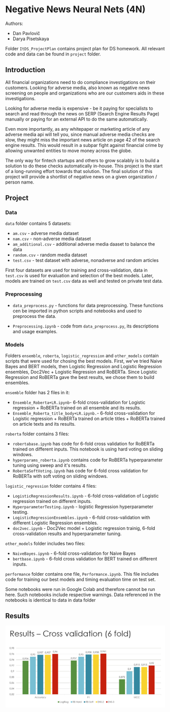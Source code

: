 # Negative News Neural Nets (4N)

Authors:
* Dan Pavlovič
* Darya Pisetskaya

Folder `ItDS_ProjectPlan` contains project plan for DS homework. All relevant code and data can be found in `project` folder. 


## Introduction

All financial organizations need to do compliance investigations on their customers. Looking for adverse media, also known as negative news screening on people and organizations who are our customers aids in these investigations.

Looking for adverse media is expensive - be it paying for specialists to search and read through the news on SERP (Search Engine Results Page) manually or paying for an external API to do the same automatically. 

Even more importantly, as any whitepaper or marketing article of any adverse media api will tell you, since manual adverse media checks are slow, they might miss the important news article on page 42 of the search engine results. This would result in a subpar fight against financial crime by allowing unwanted entities to move money across the globe. 

The only way for fintech startups and others to grow scalably is to build a solution to do these checks automatically in-house. This project is the start of a long-running effort towards that solution. The final solution of this project will provide a shortlist of negative news on a given organization / person name.


## Project

### Data

`data` folder contains 5 datasets:

* `am.csv` - adverse media dataset
* `nam.csv` - non-adverse media dataset
* `am_additional.csv` - additional adverse media daaset to balance the data
* `random.csv` - random media dataset
* `test.csv` - test dataset with adverse, nonadverse and random articles 
 
First four datasets are used for training and cross-validation, data in `test.csv` is used for evaluation and selection of the best models. Later, models are trained on `test.csv` data as well and tested on private test data.


### Preprocessing

* `data_preprocess.py` - functions for data preprocessing. These functions cen be imported in python scripts and notebooks and used to preprocess the data.

* `Preprocessing.ipynb` - code from `data_preprocess.py`, its descriptions and usage examples.

### Models

Folders `ensemble`, `roberta`, `logistic_regression` and `other_models` contain scripts that were used for chosing the best models. First, we've tried Naive Bayes and BERT models, then Logistic Regression and Logistic Regression ensembles, Doc2Vec + Logistic Regression and RoBERTa. Since Logistic Regression and RoBERTa gave the best results, we chose them to build ensembles.

`ensemble` folder has 2 files in it:
* `Ensemble_Roberta+LR.ipynb`- 6-fold cross-validation for Logistic regression + RoBERTa trained on all ensemble and its results.
* `Ensemble_Roberta_title_body+LR.ipynb.`- 6-fold cross-validation for Logistic regression + RoBERTa trained on article titles + RoBERTa trained on article texts and its results.


`roberta` folder contains 3 files:
* `robertabase.ipynb` has code for 6-fold cross validation for RoBERTa trained on different inputs. This notebook is using hard voting on sliding windows. 
* `hyperparams_roberta.ipynb` contains code for RoBERTa hyperparameter tuning using sweep and it's results.
* `RobertaSoftVoting.ipynb` has code for 6-fold cross validation for RoBERTa with soft voting on sliding windows.


`logistic_regression` folder contains 4 files:
* `LogisticRegressionResults.ipynb` - 6-fold cross-validation of Logistic regression trained on different inputs.
* `HyperparameterTesting.ipynb` - logistic Regression hyperparameter testing.
* `LogisticRegressionEnsembles.ipynb` - 6-fold cross-validation with different Logistic Regression ensembles. 
* `doc2vec.ipynb` - Doc2Vec model + Logistic regression trainig, 6-fold cross-validation results and hyperparameter tuning.


`other_models` folder includes two files:
* `NaiveBayes.ipynb` - 6-fold cross-validation for Naive Bayes
* `bertbase.ipynb` - 6-fold cross validation for BERT trained on different inputs.


`performance` folder contains one file, `Performance.ipynb`. This file includes code for training our best models and timing evaluation time on test set.


Some notebooks were run in Google Colab and therefore cannot be run here. Such notebooks include respective warnings. Data referenced in the notebooks is identical to data in data folder 

## Results

![results](assets/Results.png)